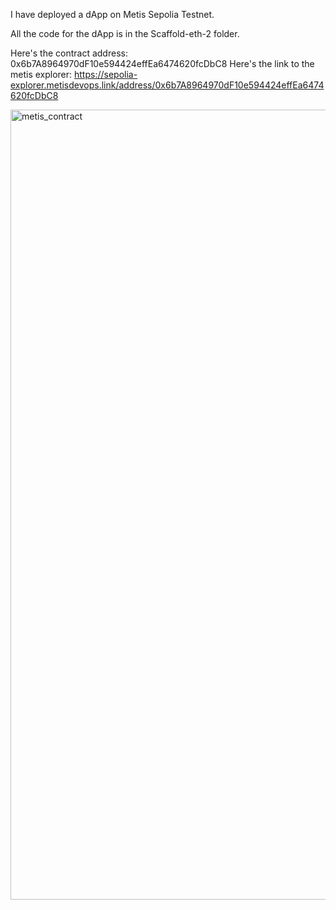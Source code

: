 I have deployed a dApp on Metis Sepolia Testnet. 

All the code for the dApp is in the Scaffold-eth-2 folder. 

Here's the contract address: 0x6b7A8964970dF10e594424effEa6474620fcDbC8
Here's the link to the metis explorer: https://sepolia-explorer.metisdevops.link/address/0x6b7A8964970dF10e594424effEa6474620fcDbC8

<img width="1264" alt="metis_contract" src="https://github.com/user-attachments/assets/6c7d6ec3-bd03-4fba-96f4-6cc71c5c4963">
